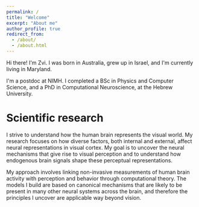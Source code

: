 ```yaml
---
permalink: /
title: "Welcome"
excerpt: "About me"
author_profile: true
redirect_from: 
  - /about/
  - /about.html
---
```


Hi there! I'm Zvi. I was born in Australia, grew up in Israel, and I'm currently living in Maryland. 

I'm a postdoc at NIMH. I completed a BSc in Physics and Computer Science, and a PhD in Computational Neuroscience, at the Hebrew University.

Scientific research
======

I strive to understand how the human brain represents the visual world. My research focuses on how diverse factors, both internal and external, affect neural representations in visual cortex. My goal is to uncover the neural mechanisms that give rise to visual perception and to understand how endogenous brain signals shape these perceptual representations. 

My approach involves linking non-invasive measurements of human brain activity with perception and behavior through computational theory. The models I build are based on canonical mechanisms that are likely to be present in many other neural systems across the brain, and therefore the principles I uncover are applicable way beyond vision.
 
